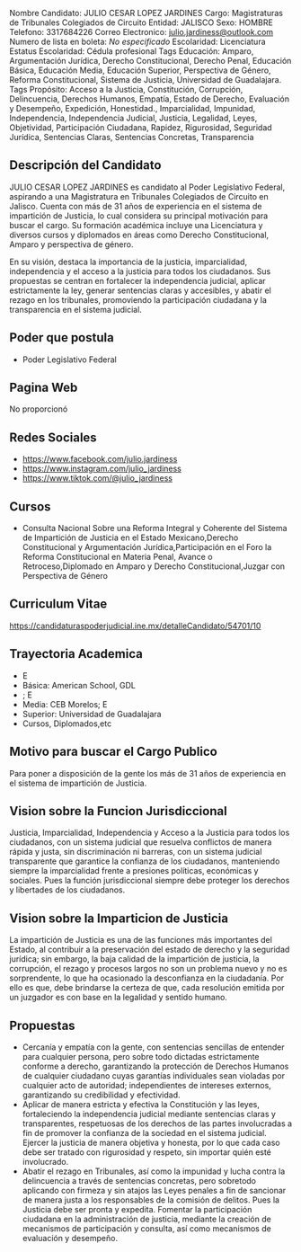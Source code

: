 Nombre Candidato: JULIO CESAR LOPEZ JARDINES
Cargo: Magistraturas de Tribunales Colegiados de Circuito
Entidad: JALISCO
Sexo: HOMBRE
Telefono: 3317684226
Correo Electronico: julio.jardiness@outlook.com
Numero de lista en boleta: *No especificado*
Escolaridad: Licenciatura
Estatus Escolaridad: Cédula profesional
Tags Educación: Amparo, Argumentación Jurídica, Derecho Constitucional, Derecho Penal, Educación Básica, Educación Media, Educación Superior, Perspectiva de Género, Reforma Constitucional, Sistema de Justicia, Universidad de Guadalajara.
Tags Propósito: Acceso a la Justicia, Constitución, Corrupción, Delincuencia, Derechos Humanos, Empatía, Estado de Derecho, Evaluación y Desempeño, Expedición, Honestidad., Imparcialidad, Impunidad, Independencia, Independencia Judicial, Justicia, Legalidad, Leyes, Objetividad, Participación Ciudadana, Rapidez, Rigurosidad, Seguridad Jurídica, Sentencias Claras, Sentencias Concretas, Transparencia


## Descripción del Candidato 

JULIO CESAR LOPEZ JARDINES es candidato al Poder Legislativo Federal, aspirando a una Magistratura en Tribunales Colegiados de Circuito en Jalisco. Cuenta con más de 31 años de experiencia en el sistema de impartición de Justicia, lo cual considera su principal motivación para buscar el cargo. Su formación académica incluye una Licenciatura y diversos cursos y diplomados en áreas como Derecho Constitucional, Amparo y perspectiva de género.

En su visión, destaca la importancia de la justicia, imparcialidad, independencia y el acceso a la justicia para todos los ciudadanos. Sus propuestas se centran en fortalecer la independencia judicial, aplicar estrictamente la ley, generar sentencias claras y accesibles, y abatir el rezago en los tribunales, promoviendo la participación ciudadana y la transparencia en el sistema judicial.


## Poder que postula

- Poder Legislativo Federal


## Pagina Web

No proporcionó


## Redes Sociales

- https://www.facebook.com/julio.jardiness
- https://www.instagram.com/julio_jardiness
- https://www.tiktok.com/@julio_jardiness


## Cursos

- Consulta Nacional Sobre una Reforma Integral y Coherente del Sistema de Impartición de Justicia en el Estado Mexicano,Derecho Constitucional y Argumentación Jurídica,Participación en el Foro la Reforma Constitucional en Materia Penal, Avance o Retroceso,Diplomado en Amparo y Derecho Constitucional,Juzgar con Perspectiva de Género


## Curriculum Vitae

https://candidaturaspoderjudicial.ine.mx/detalleCandidato/54701/10


## Trayectoria Academica

- E
- Básica: American School, GDL
- ; E
- Media: CEB Morelos; E
- Superior: Universidad de Guadalajara
- Cursos, Diplomados,etc


## Motivo para buscar el Cargo Publico

Para poner a disposición de la gente los más de 31 años de experiencia en el sistema de impartición de Justicia.


## Vision sobre la Funcion Jurisdiccional

Justicia, Imparcialidad, Independencia y Acceso a la Justicia para todos los ciudadanos, con un sistema judicial que resuelva conflictos de manera rápida y justa, sin discriminación ni barreras, con un sistema judicial transparente que garantice la confianza de los ciudadanos, manteniendo siempre la imparcialidad frente a presiones políticas, económicas y sociales. Pues la función jurisdiccional siempre debe proteger los derechos y libertades de los ciudadanos.


## Vision sobre la Imparticion de Justicia

La impartición de Justicia es una de las funciones más importantes del Estado, al contribuir a la preservación del estado de derecho y la seguridad jurídica; sin embargo, la baja calidad de la impartición de justicia, la corrupción, el rezago y procesos largos no son un problema nuevo y no es sorprendente, lo que ha ocasionado la desconfianza en la ciudadanía. Por ello es que, debe brindarse la certeza de que, cada resolución emitida por un juzgador es con base en la legalidad y sentido humano.


## Propuestas

- Cercanía y empatía con la gente, con sentencias sencillas de entender para cualquier persona, pero sobre todo dictadas estrictamente conforme a derecho, garantizando la protección de Derechos Humanos de cualquier ciudadano cuyas garantías individuales sean violadas por cualquier acto de autoridad; independientes de intereses externos, garantizando su credibilidad y efectividad.
- Aplicar de manera estricta y efectiva la Constitución y las leyes, fortaleciendo la independencia judicial mediante sentencias claras y transparentes, respetuosas de los derechos de las partes involucradas a fin de promover la confianza de la sociedad en el sistema judicial. Ejercer la justicia de manera objetiva y honesta, por lo que cada caso debe ser tratado con rigurosidad y respeto, sin importar quién esté involucrado.
- Abatir el rezago en Tribunales, así como la impunidad y lucha contra la delincuencia a través de sentencias concretas, pero sobretodo aplicando con firmeza y sin atajos las Leyes penales a fin de sancionar de manera justa a los responsables de la comisión de delitos. Pues la Justicia debe ser pronta y expedita. Fomentar la participación ciudadana en la administración de justicia, mediante la creación de mecanismos de participación y consulta, así como mecanismos de evaluación y desempeño.

